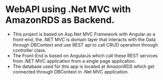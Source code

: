 # WebAPI using .Net MVC with AmazonRDS as Backend.
- This project is based on Asp.Net MVC Framework with Angular as a front-end, the .NET MVC is domain layer that interacts with the Data through
DBContext and use REST api to call CRUD operation through controller class.
- The Front-End is based on AngularJs which call these REST services from .NET MVC application from a single page application.
- The database used for this app is located at AmazonRDS which get connected through DBContext in .Net MVC application.
